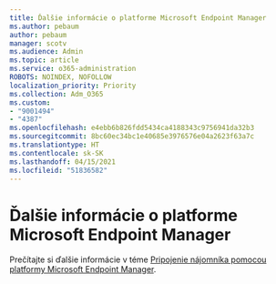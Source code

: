 ```yaml
---
title: Ďalšie informácie o platforme Microsoft Endpoint Manager
ms.author: pebaum
author: pebaum
manager: scotv
ms.audience: Admin
ms.topic: article
ms.service: o365-administration
ROBOTS: NOINDEX, NOFOLLOW
localization_priority: Priority
ms.collection: Adm_O365
ms.custom:
- "9001494"
- "4387"
ms.openlocfilehash: e4ebb6b826fdd5434ca4188343c9756941da32b3
ms.sourcegitcommit: 8bc60ec34bc1e40685e3976576e04a2623f63a7c
ms.translationtype: HT
ms.contentlocale: sk-SK
ms.lasthandoff: 04/15/2021
ms.locfileid: "51836582"
---
```

# <a name="learn-more-about-microsoft-endpoint-manager"></a>Ďalšie informácie o platforme Microsoft Endpoint Manager

Prečítajte si ďalšie informácie v téme [Pripojenie nájomníka pomocou platformy Microsoft Endpoint Manager](https://docs.microsoft.com/configmgr/tenant-attach/).
